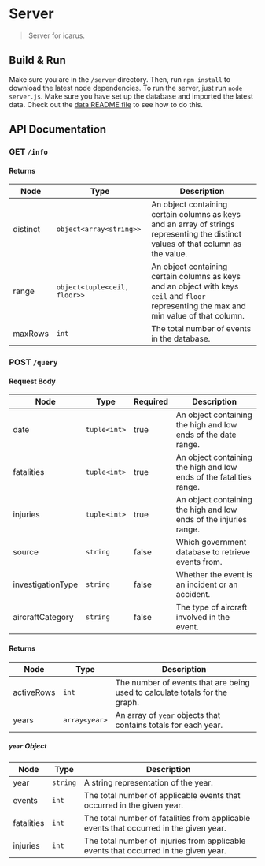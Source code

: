 # Server

> Server for icarus.

## Build & Run

Make sure you are in the `/server` directory. Then, run `npm install` to download the latest node dependencies. To run the server, just run `node server.js`. Make sure you have set up the database and imported the latest data. Check out the [data README file](https://github.com/flytenow/icarus/blob/master/data/README.md) to see how to do this. 

## API Documentation

### GET `/info`

#### Returns

| Node | Type | Description |
| --- | --- | --- |
| distinct | `object<array<string>>` | An object containing certain columns as keys and an array of strings representing the distinct values of that column as the value. |
| range | `object<tuple<ceil, floor>>` | An object containing certain columns as keys and an object with keys `ceil` and `floor` representing the max and min value of that column. |
| maxRows | `int` | The total number of events in the database. |

### POST `/query`

#### Request Body

| Node | Type | Required | Description |
| --- | --- | --- | --- |
| date | `tuple<int>` | true | An object containing the high and low ends of the date range. |
| fatalities | `tuple<int>` | true | An object containing the high and low ends of the fatalities range. |
| injuries | `tuple<int>` | true | An object containing the high and low ends of the injuries range. |
| source | `string` | false | Which government database to retrieve events from. |
| investigationType | `string` | false | Whether the event is an incident or an accident. |
| aircraftCategory | `string` | false | The type of aircraft involved in the event. |

#### Returns

| Node | Type | Description |
| --- | --- | --- |
| activeRows | `int` | The number of events that are being used to calculate totals for the graph. |
| years | `array<year>` | An array of `year` objects that contains totals for each year. |

##### `year` Object

| Node | Type | Description |
| --- | --- | --- |
| year | `string` | A string representation of the year. |
| events | `int` | The total number of applicable events that occurred in the given year. |
| fatalities | `int` | The total number of fatalities from applicable events that occurred in the given year. |
| injuries | `int` | The total number of injuries from applicable events that occurred in the given year. |

